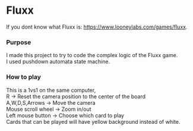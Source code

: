 # Fluxx
If you dont know what Fluxx is: https://www.looneylabs.com/games/fluxx.
### Purpose
I made this project to try to code the complex logic of the Fluxx game.\
I used pushdown automata state machine.
### How to play
This is a 1vs1 on the same computer,\
R -> Reset the camera position to the center of the board\
A,W,D,S,Arrows -> Move the camera\
Mouse scroll wheel -> Zoom in/out\
Left mouse button -> Choose which card to play\
Cards that can be played will have yellow background instead of white.
